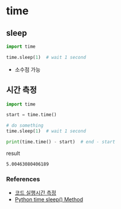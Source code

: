 # time

## sleep
```python
import time

time.sleep(1)  # wait 1 second
```
* 소수점 가능


## 시간 측정
```python
import time

start = time.time()

# do something
time.sleep(1)  # wait 1 second

print(time.time() - start)  # end - start
```

result
```
5.00463080406189
```

### References
* [코드 실행시간 측정](https://www.opentutorials.org/module/2980/17436)
* [Python time sleep() Method](https://www.tutorialspoint.com/python/time_sleep.htm)